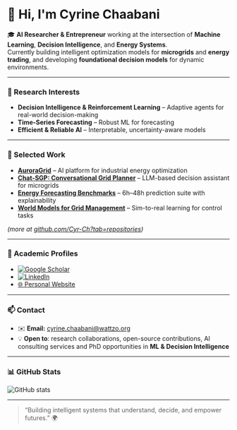 # 👋 Hi, I'm Cyrine Chaabani

🎓 **AI Researcher & Entrepreneur** working at the intersection of **Machine Learning**, **Decision Intelligence**, and **Energy Systems**.  
Currently building intelligent optimization models for **microgrids** and **energy trading**, and developing **foundational decision models** for dynamic environments.

---

### 🧩 Research Interests
- **Decision Intelligence & Reinforcement Learning** – Adaptive agents for real-world decision-making  
- **Time-Series Forecasting** – Robust ML for forecasting  
- **Efficient & Reliable AI** – Interpretable, uncertainty-aware models  

---

### 🧪 Selected Work
- [**AuroraGrid**](https://github.com/Cyr-Ch/auroragrid) – AI platform for industrial energy optimization  
- [**Chat-SGP: Conversational Grid Planner**](https://github.com/Cyr-Ch/chat-sgp) – LLM-based decision assistant for microgrids  
- [**Energy Forecasting Benchmarks**](https://github.com/Cyr-Ch/energy-forecasting-benchmarks) – 6h–48h prediction suite with explainability  
- [**World Models for Grid Management**](https://github.com/Cyr-Ch/world-model-energy) – Sim-to-real learning for control tasks  

*(more at [github.com/Cyr-Ch?tab=repositories](https://github.com/Cyr-Ch?tab=repositories))*

---

### 🧠 Academic Profiles
- [![Google Scholar](https://img.shields.io/badge/Google_Scholar-4285F4?style=flat&logo=google-scholar&logoColor=white)](https://scholar.google.com/citations?user=83VPeJcAAAAJ)
- [![LinkedIn](https://img.shields.io/badge/LinkedIn-Cyrine_Chaabani-0077B5?style=flat&logo=linkedin&logoColor=white)](https://www.linkedin.com/in/cyrinechaabani/)  
- [🌐 Personal Website](https://wattzo.org)  

---

### 📫 Contact
- ✉️ **Email:** cyrine.chaabani@wattzo.org  
- 💡 **Open to**: research collaborations, open-source contributions, AI consulting services and PhD opportunities in **ML & Decision Intelligence**  

---

### 📊 GitHub Stats
![GitHub stats](https://github-readme-stats.vercel.app/api?username=Cyr-Ch&show_icons=true&theme=default&hide_title=true&count_private=true)

---

> “Building intelligent systems that understand, decide, and empower futures.” 🌍
